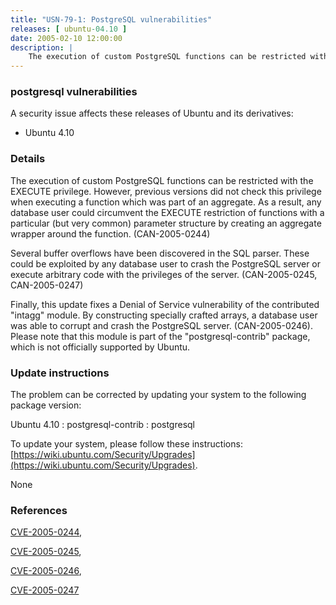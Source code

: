 ```yaml
---
title: "USN-79-1: PostgreSQL vulnerabilities"
releases: [ ubuntu-04.10 ]
date: 2005-02-10 12:00:00
description: |
    The execution of custom PostgreSQL functions can be restricted with the EXECUTE privilege. However, previous versions did not check this privilege when executing a function which was part of an aggregate. As a result, any database user could circumvent the EXECUTE restriction of functions with a particular (but very common) parameter structure by creating an aggregate wrapper around the function. (CAN-2005-0244)
--- 
```

 
### postgresql vulnerabilities

A security issue affects these releases of Ubuntu and its derivatives:

* Ubuntu 4.10

### Details

The execution of custom PostgreSQL functions can be restricted with the EXECUTE privilege. However, previous versions did not check this privilege when executing a function which was part of an aggregate. As a result, any database user could circumvent the EXECUTE restriction of functions with a particular (but very common) parameter structure by creating an aggregate wrapper around the function. (CAN-2005-0244)

Several buffer overflows have been discovered in the SQL parser. These could be exploited by any database user to crash the PostgreSQL server or execute arbitrary code with the privileges of the server. (CAN-2005-0245, CAN-2005-0247)

Finally, this update fixes a Denial of Service vulnerability of the contributed &quot;intagg&quot; module. By constructing specially crafted arrays, a database user was able to corrupt and crash the PostgreSQL server. (CAN-2005-0246). Please note that this module is part of the &quot;postgresql-contrib&quot; package, which is not officially supported by Ubuntu.

### Update instructions

The problem can be corrected by updating your system to the following package version:

Ubuntu 4.10
 : postgresql-contrib 
 : postgresql 

To update your system, please follow these instructions: [https://wiki.ubuntu.com/Security/Upgrades](https://wiki.ubuntu.com/Security/Upgrades).

None

### References

 [CVE-2005-0244](http://people.ubuntu.com/~ubuntu-security/cve/CVE-2005-0244), 

 [CVE-2005-0245](http://people.ubuntu.com/~ubuntu-security/cve/CVE-2005-0245), 

 [CVE-2005-0246](http://people.ubuntu.com/~ubuntu-security/cve/CVE-2005-0246), 

 [CVE-2005-0247](http://people.ubuntu.com/~ubuntu-security/cve/CVE-2005-0247)
 
